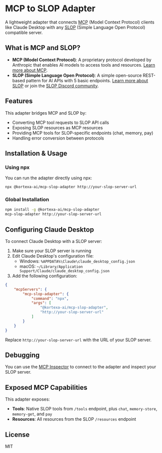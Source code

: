 # MCP to SLOP Adapter

A lightweight adapter that connects [MCP](https://modelcontextprotocol.io/) (Model Context Protocol) clients like Claude Desktop with any [SLOP](https://github.com/agnt-gg/slop) (Simple Language Open Protocol) compatible server.

## What is MCP and SLOP?

- **MCP (Model Context Protocol)**: A proprietary protocol developed by Anthropic that enables AI models to access tools and resources. [Learn more about MCP](https://modelcontextprotocol.io/).
- **SLOP (Simple Language Open Protocol)**: A simple open-source REST-based pattern for AI APIs with 5 basic endpoints. [Learn more about SLOP](https://github.com/agnt-gg/slop) or join the [SLOP Discord community](https://discord.com/invite/nwXJMnHmXP).

## Features

This adapter bridges MCP and SLOP by:

- Converting MCP tool requests to SLOP API calls
- Exposing SLOP resources as MCP resources
- Providing MCP tools for SLOP-specific endpoints (chat, memory, pay)
- Handling error conversion between protocols

## Installation & Usage

### Using npx

You can run the adapter directly using npx:

```bash
npx @kortexa-ai/mcp-slop-adapter http://your-slop-server-url
```

### Global Installation

```bash
npm install -g @kortexa-ai/mcp-slop-adapter
mcp-slop-adapter http://your-slop-server-url
```

## Configuring Claude Desktop

To connect Claude Desktop with a SLOP server:

1. Make sure your SLOP server is running
2. Edit Claude Desktop's configuration file:
   - Windows: `%APPDATA%\Claude\claude_desktop_config.json`
   - macOS: `~/Library/Application Support/Claude/claude_desktop_config.json`
3. Add the following configuration:

```json
{
    "mcpServers": {
        "mcp-slop-adapter": {
            "command": "npx",
            "args": [
                "@kortexa-ai/mcp-slop-adapter",
                "http://your-slop-server-url"
            ]
        }
    }
}
```

Replace `http://your-slop-server-url` with the URL of your SLOP server.

## Debugging

You can use the [MCP Inspector](https://github.com/modelcontextprotocol/inspector) to connect to the adapter and inspect your SLOP server.

## Exposed MCP Capabilities

This adapter exposes:

- **Tools**: Native SLOP tools from `/tools` endpoint, plus `chat`, `memory-store`, `memory-get`, and `pay`
- **Resources**: All resources from the SLOP `/resources` endpoint

## License

MIT